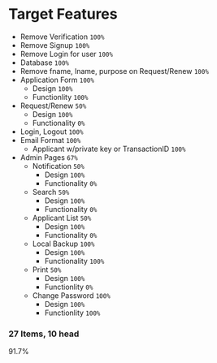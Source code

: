 # Target Features
* Remove Verification `100%`
* Remove Signup `100%`
* Remove Login for user `100%`
* Database `100%`
* Remove fname, lname, purpose on Request/Renew `100%`
* Application Form `100%`
    * Design `100%`
    * Functionlity `100%`
* Request/Renew `50%`
    * Design `100%`
    * Functionality `0%`
* Login, Logout `100%`
* Email Format `100%`
    * Applicant w/private key or TransactionID `100%`
* Admin Pages `67%`
    * Notification `50%` 
        * Design `100%`
        * Functionality `0%`
    * Search `50%`
        * Design `100%`
        * Functionality `0%`
    * Applicant List `50%`
        * Design `100%`
        * Functionality `0%`
    * Local Backup `100%`
        * Design `100%`
        * Functionality `100%`
    * Print `50%`
        * Design `100%`
        * Functionlity `0%`
    * Change Password `100%`
        * Design `100%`
        * Functionlity `100%`
### 27 Items, 10 head
91.7%
